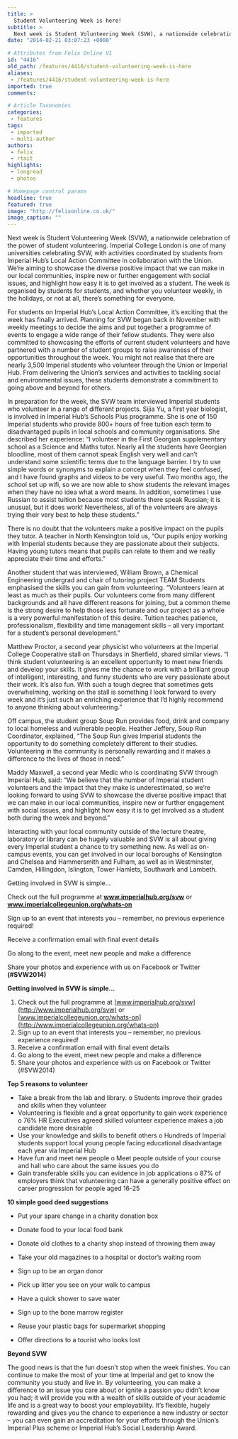 ```yaml
---
title: >
  Student Volunteering Week is here!
subtitle: >
  Next week is Student Volunteering Week (SVW), a nationwide celebration of the power of student volunteering. Imperial College London is one of many universities celebrating SVW, with activities coordinated by students from Imperial Hub’s Local Action Committee in collaboration with the Union.
date: "2014-02-21 03:07:23 +0000"

# Attributes from Felix Online V1
id: "4416"
old_path: /features/4416/student-volunteering-week-is-here
aliases:
 - /features/4416/student-volunteering-week-is-here
imported: true
comments:

# Article Taxonomies
categories:
 - features
tags:
 - imported
 - multi-author
authors:
 - felix
 - rtait
highlights:
 - longread
 - photos

# Homepage control params
headline: true
featured: true
image: "http://felixonline.co.uk/"
image_caption: ""
---
```


Next week is Student Volunteering Week (SVW), a nationwide celebration of the power of student volunteering. Imperial College London is one of many universities celebrating SVW, with activities coordinated by students from Imperial Hub’s Local Action Committee in collaboration with the Union. We’re aiming to showcase the diverse positive impact that we can make in our local communities, inspire new or further engagement with social issues, and highlight how easy it is to get involved as a student. The week is organised by students for students, and whether you volunteer weekly, in the holidays, or not at all, there’s something for everyone.

For students on Imperial Hub’s Local Action Committee, it’s exciting that the week has finally arrived. Planning for SVW began back in November with weekly meetings to decide the aims and put together a programme of events to engage a wide range of their fellow students. They were also committed to showcasing the efforts of current student volunteers and have partnered with a number of student groups to raise awareness of their opportunities throughout the week. You might not realise that there are nearly 3,500 Imperial students who volunteer through the Union or Imperial Hub. From delivering the Union’s services and activities to tackling social and environmental issues, these students demonstrate a commitment to going above and beyond for others.

In preparation for the week, the SVW team interviewed Imperial students who volunteer in a range of different projects. Sijia Yu, a first year biologist, is involved in Imperial Hub’s Schools Plus programme. She is one of 150 Imperial students who provide 800+ hours of free tuition each term to disadvantaged pupils in local schools and community organisations. She described her experience: “I volunteer in the First Georgian supplementary school as a Science and Maths tutor. Nearly all the students have Georgian bloodline, most of them cannot speak English very well and can’t understand some scientific terms due to the language barrier. I try to use simple words or synonyms to explain a concept when they feel confused, and I have found graphs and videos to be very useful. Two months ago, the school set up wifi, so we are now able to show students the relevant images when they have no idea what a word means. In addition, sometimes I use Russian to assist tuition because most students there speak Russian; it is unusual, but it does work! Nevertheless, all of the volunteers are always trying their very best to help these students.”

There is no doubt that the volunteers make a positive impact on the pupils they tutor. A teacher in North Kensington told us, “Our pupils enjoy working with Imperial students because they are passionate about their subjects. Having young tutors means that pupils can relate to them and we really appreciate their time and efforts.”

Another student that was interviewed, William Brown, a Chemical Engineering undergrad and chair of tutoring project TEAM Students emphasised the skills you can gain from volunteering. “Volunteers learn at least as much as their pupils. Our volunteers come from many different backgrounds and all have different reasons for joining, but a common theme is the strong desire to help those less fortunate and our project as a whole is a very powerful manifestation of this desire. Tuition teaches patience, professionalism, flexibility and time management skills – all very important for a student’s personal development.”

Matthew Proctor, a second year physicist who volunteers at the Imperial College Cooperative stall on Thursdays in Sherfield, shared similar views. “I think student volunteering is an excellent opportunity to meet new friends and develop your skills. It gives me the chance to work with a brilliant group of intelligent, interesting, and funny students who are very passionate about their work. It’s also fun. With such a tough degree that sometimes gets overwhelming, working on the stall is something I look forward to every week and it’s just such an enriching experience that I’d highly recommend to anyone thinking about volunteering.”

Off campus, the student group Soup Run provides food, drink and company to local homeless and vulnerable people. Heather Jeffery, Soup Run Coordinator, explained, “The Soup Run gives Imperial students the opportunity to do something completely different to their studies. Volunteering in the community is personally rewarding and it makes a difference to the lives of those in need.”

Maddy Maxwell, a second year Medic who is coordinating SVW through Imperial Hub, said: “We believe that the number of Imperial student volunteers and the impact that they make is underestimated, so we’re looking forward to using SVW to showcase the diverse positive impact that we can make in our local communities, inspire new or further engagement with social issues, and highlight how easy it is to get involved as a student both during the week and beyond.”

Interacting with your local community outside of the lecture theatre, laboratory or library can be hugely valuable and SVW is all about giving every Imperial student a chance to try something new. As well as on-campus events, you can get involved in our local boroughs of Kensington and Chelsea and Hammersmith and Fulham, as well as in Westminster, Camden, Hillingdon, Islington, Tower Hamlets, Southwark and Lambeth.

Getting involved in SVW is simple…

Check out the full programme at __www.imperialhub.org/svw__ or __www.imperialcollegeunion.org/whats-on__

Sign up to an event that interests you – remember, no previous experience required!

Receive a confirmation email with final event details

Go along to the event, meet new people and make a difference

Share your photos and experience with us on Facebook or Twitter __(#SVW2014)__

__Getting involved in SVW is simple…__

1. Check out the full programme at [www.imperialhub.org/svw](http://www.imperialhub.org/svw) or [www.imperialcollegeunion.org/whats-on](http://www.imperialcollegeunion.org/whats-on)
2. Sign up to an event that interests you – remember, no previous experience required!
3. Receive a confirmation email with final event details
4. Go along to the event, meet new people and make a difference
5. Share your photos and experience with us on Facebook or Twitter (#SVW2014)

__Top 5 reasons to volunteer__
 - Take a break from the lab and library.
o Students improve their grades and skills when they volunteer
 - Volunteering is flexible and a great opportunity to gain work experience
o 76% HR Executives agreed skilled volunteer experience makes a job candidate more desirable
 - Use your knowledge and skills to benefit others
o Hundreds of Imperial students support local young people facing educational disadvantage each year via Imperial Hub
 - Have fun and meet new people
o Meet people outside of your course and hall who care about the same issues you do
 - Gain transferable skills you can evidence in job applications
o 87% of employers think that volunteering can have a generally positive effect on career progression for people aged 16-25

__10 simple good deed suggestions__

- Put your spare change in a charity donation box

- Donate food to your local food bank

- Donate old clothes to a charity shop instead of throwing them away

- Take your old magazines to a hospital or doctor’s waiting room

- Sign up to be an organ donor

- Pick up litter you see on your walk to campus

- Have a quick shower to save water

- Sign up to the bone marrow register

- Reuse your plastic bags for supermarket shopping

- Offer directions to a tourist who looks lost

__Beyond SVW__

The good news is that the fun doesn’t stop when the week finishes. You can continue to make the most of your time at Imperial and get to know the community you study and live in. By volunteering, you can make a difference to an issue you care about or ignite a passion you didn’t know you had; it will provide you with a wealth of skills outside of your academic life and is a great way to boost your employability. It’s flexible, hugely rewarding and gives you the chance to experience a new industry or sector – you can even gain an accreditation for your efforts through the Union’s Imperial Plus scheme or Imperial Hub’s Social Leadership Award.
